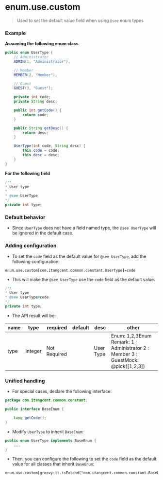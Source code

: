 # enum.use.custom

> Used to set the default value field when using `@see` enum types

### Example

**Assuming the following enum class**

```java
public enum UserType {
    // Administrator
    ADMIN(1, "Administrator"),

    // Member
    MEMBER(2, "Member"),

    // Guest
    GUEST(3, "Guest");

    private int code;
    private String desc;

    public int getCode() {
        return code;
    }

    public String getDesc() {
        return desc;
    }

    UserType(int code, String desc) {
        this.code = code;
        this.desc = desc;
    }
}
```

**For the following field**

```java
/**
* User type
*
* @see UserType
*/
private int type;
```

### Default behavior

- Since `UserType` does not have a field named type, the `@see UserType` will be ignored in the default case.


### Adding configuration

- To set the `code` field as the default value for `@see UserType`, add the following configuration:

```properties
enum.use.custom[com.itangcent.common.constant.UserType]=code
```

- This will make the `@see UserType` use the `code` field as the default value.

```java
/**
* User type
* @see UserType#code
*/
private int type;
```

- The API result will be:

| name | type | required | default | desc | other |
| --- | --- | --- | --- | --- | --- | 
| type | integer | Not Required | | User Type | Enum: 1,2,3Enum Remark: 1 : Administrator 2 : Member 3 : GuestMock: @pick([1,2,3])



### Unified handling

- For special cases, declare the following interface:

```java
package com.itangcent.common.constant;

public interface BaseEnum {

    Long getCode();
}
```

- Modify `UserType` to inherit `BaseEnum`:

```java
public enum UserType implements BaseEnum {
    ...
}
```

- Then, you can configure the following to set the `code` field as the default value for all classes that inherit `BaseEnum`:

```properties
enum.use.custom[groovy:it.isExtend("com.itangcent.common.constant.BaseEnum")]=code
```
